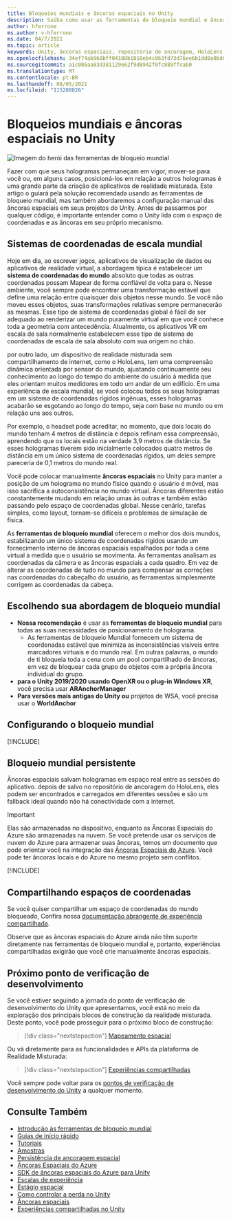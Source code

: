 ```yaml
---
title: Bloqueios mundiais e âncoras espaciais no Unity
description: Saiba como usar as ferramentas de bloqueio mundial e âncoras espaciais em aplicativos de realidade misturada no Unity.
author: hferrone
ms.author: v-hferrone
ms.date: 04/7/2021
ms.topic: article
keywords: Unity, âncoras espaciais, repositório de ancoragem, HoloLens, headset de realidade misturada, headset de realidade mista do windows, headset de realidade virtual, ferramentas de bloqueio mundial, hologramas
ms.openlocfilehash: 34ef74ab968bff04188b1010eb4c863fd73d76ee6b1dd8a0bd89c7d4232a2be9
ms.sourcegitcommit: a1c086aa83d381129e62f9d8942f0fc889ffcab0
ms.translationtype: MT
ms.contentlocale: pt-BR
ms.lasthandoff: 08/05/2021
ms.locfileid: "115208826"
---
```

# <a name="world-locking-and-spatial-anchors-in-unity"></a>Bloqueios mundiais e âncoras espaciais no Unity

![Imagem do herói das ferramentas de bloqueio mundial](images/wlt-img-01.jpeg)

Fazer com que seus hologramas permaneçam em vigor, mover-se para você ou, em alguns casos, posicioná-los em relação a outros hologramas é uma grande parte da criação de aplicativos de realidade misturada. Este artigo o guiará pela solução recomendada usando as ferramentas de bloqueio mundial, mas também abordaremos a configuração manual das âncoras espaciais em seus projetos do Unity. Antes de passarmos por qualquer código, é importante entender como o Unity lida com o espaço de coordenadas e as âncoras em seu próprio mecanismo.

## <a name="world-scale-coordinate-systems"></a>Sistemas de coordenadas de escala mundial

Hoje em dia, ao escrever jogos, aplicativos de visualização de dados ou aplicativos de realidade virtual, a abordagem típica é estabelecer um **sistema de coordenadas do mundo** absoluto que todas as outras coordenadas possam Mapear de forma confiável de volta para o. Nesse ambiente, você sempre pode encontrar uma transformação estável que define uma relação entre quaisquer dois objetos nesse mundo. Se você não moveu esses objetos, suas transformações relativas sempre permanecerão as mesmas. Esse tipo de sistema de coordenadas global é fácil de ser adequado ao renderizar um mundo puramente virtual em que você conhece toda a geometria com antecedência. Atualmente, os aplicativos VR em escala de sala normalmente estabelecem esse tipo de sistema de coordenadas de escala de sala absoluto com sua origem no chão.

por outro lado, um dispositivo de realidade misturada sem compartilhamento de internet, como o HoloLens, tem uma compreensão dinâmica orientada por sensor do mundo, ajustando continuamente seu conhecimento ao longo do tempo do ambiente do usuário à medida que eles orientam muitos medidores em todo um andar de um edifício. Em uma experiência de escala mundial, se você colocou todos os seus hologramas em um sistema de coordenadas rígidos ingênuas, esses hologramas acabarão se esgotando ao longo do tempo, seja com base no mundo ou em relação uns aos outros.

Por exemplo, o headset pode acreditar, no momento, que dois locais do mundo tenham 4 metros de distância e depois refinam essa compreensão, aprendendo que os locais estão na verdade 3,9 metros de distância. Se esses hologramas tiverem sido inicialmente colocados quatro metros de distância em um único sistema de coordenadas rígidos, um deles sempre pareceria de 0,1 metros do mundo real.

Você pode colocar manualmente **âncoras espaciais** no Unity para manter a posição de um holograma no mundo físico quando o usuário é móvel, mas isso sacrifica a autoconsistência no mundo virtual. Âncoras diferentes estão constantemente mudando em relação umas às outras e também estão passando pelo espaço de coordenadas global. Nesse cenário, tarefas simples, como layout, tornam-se difíceis e problemas de simulação de física.

As **ferramentas de bloqueio mundial** oferecem o melhor dos dois mundos, estabilizando um único sistema de coordenadas rígidos usando um fornecimento interno de âncoras espaciais espalhados por toda a cena virtual à medida que o usuário se movimenta. As ferramentas analisam as coordenadas da câmera e as âncoras espaciais a cada quadro. Em vez de alterar as coordenadas de tudo no mundo para compensar as correções nas coordenadas do cabeçalho do usuário, as ferramentas simplesmente corrigem as coordenadas da cabeça.

## <a name="choosing-your-world-locking-approach"></a>Escolhendo sua abordagem de bloqueio mundial

* **Nossa recomendação** é usar as **ferramentas de bloqueio mundial** para todas as suas necessidades de posicionamento de holograma. 
    * As ferramentas de bloqueio Mundial fornecem um sistema de coordenadas estável que minimiza as inconsistências visíveis entre marcadores virtuais e do mundo real. Em outras palavras, o mundo de ti bloqueia toda a cena com um pool compartilhado de âncoras, em vez de bloquear cada grupo de objetos com a própria âncora individual do grupo.
* **para o Unity 2019/2020 usando OpenXR ou o plug-in Windows XR**, você precisa usar **ARAnchorManager**
* **Para versões mais antigas do Unity ou** projetos de WSA, você precisa usar o **WorldAnchor**

## <a name="setting-up-world-locking"></a>Configurando o bloqueio mundial 

[!INCLUDE[](includes/world-locking/world-locking-setup.md)]

## <a name="persistent-world-locking"></a>Bloqueio mundial persistente

Âncoras espaciais salvam hologramas em espaço real entre as sessões do aplicativo. depois de salvo no repositório de ancoragem do HoloLens, eles podem ser encontrados e carregados em diferentes sessões e são um fallback ideal quando não há conectividade com a internet.

> [!IMPORTANT]
> Elas são armazenadas no dispositivo, enquanto as Âncoras Espaciais do Azure são armazenadas na nuvem. Se você pretende usar os serviços de nuvem do Azure para armazenar suas âncoras, temos um documento que pode orientar você na integração das [Âncoras Espaciais do Azure](../mixed-reality-cloud-services.md#azure-spatial-anchors). Você pode ter âncoras locais e do Azure no mesmo projeto sem conflitos.

[!INCLUDE[](includes/world-locking/world-locking-persistence.md)]

## <a name="sharing-coordinate-spaces"></a>Compartilhando espaços de coordenadas 

Se você quiser compartilhar um espaço de coordenadas do mundo bloqueado, Confira nossa [documentação abrangente de experiência compartilhada](shared-experiences-in-unity.md).

Observe que as âncoras espaciais do Azure ainda não têm suporte diretamente nas ferramentas de bloqueio mundial e, portanto, experiências compartilhadas exigirão que você crie manualmente âncoras espaciais.

## <a name="next-development-checkpoint"></a>Próximo ponto de verificação de desenvolvimento

Se você estiver seguindo a jornada do ponto de verificação de desenvolvimento do Unity que apresentamos, você está no meio da exploração dos principais blocos de construção da realidade misturada. Deste ponto, você pode prosseguir para o próximo bloco de construção:

> [!div class="nextstepaction"]
> [Mapeamento espacial](spatial-mapping-in-unity.md)

Ou vá diretamente para as funcionalidades e APIs da plataforma de Realidade Misturada:

> [!div class="nextstepaction"]
> [Experiências compartilhadas](shared-experiences-in-unity.md)

Você sempre pode voltar para os [pontos de verificação de desenvolvimento do Unity](unity-development-overview.md#2-core-building-blocks) a qualquer momento.

## <a name="see-also"></a>Consulte Também
* [Introdução às ferramentas de bloqueio mundial](https://microsoft.github.io/MixedReality-WorldLockingTools-Unity/DocGen/Documentation/IntroFAQ.html)
* [Guias de início rápido](https://microsoft.github.io/MixedReality-WorldLockingTools-Unity/DocGen/Documentation/HowTos/QuickStart.html)
* [Tutoriais](https://microsoft.github.io/MixedReality-WorldLockingTools-Samples/Tutorial/01_Minimal/01_Minimal.html)
* [Amostras](https://microsoft.github.io/MixedReality-WorldLockingTools-Unity/DocGen/Documentation/HowTos/SampleApplications.html)
* [Persistência de ancoragem espacial](../../design/coordinate-systems.md#spatial-anchor-persistence)
* <a href="/azure/spatial-anchors" target="_blank">Âncoras Espaciais do Azure</a>
* <a href="/dotnet/api/Microsoft.Azure.SpatialAnchors" target="_blank">SDK de âncoras espaciais do Azure para Unity</a>
* [Escalas de experiência](../../design/coordinate-systems.md#mixed-reality-experience-scales)
* [Estágio espacial](../../design/coordinate-systems.md#stage-frame-of-reference)
* [Como controlar a perda no Unity](tracking-loss-in-unity.md)
* [Âncoras espaciais](../../design/spatial-anchors.md)
* [Experiências compartilhadas no Unity](shared-experiences-in-unity.md)
